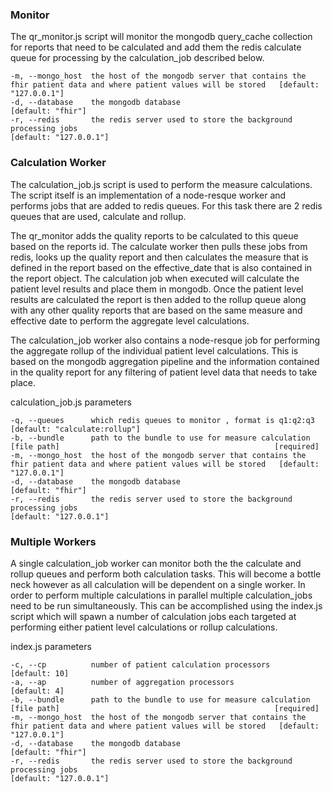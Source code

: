 
### Monitor
  The qr_monitor.js script will monitor the mongodb query_cache collection for reports that need to be calculated
  and add them the redis calculate queue for processing by the calculation_job described below.  


    -m, --mongo_host  the host of the mongodb server that contains the fhir patient data and where patient values will be stored   [default: "127.0.0.1"]
    -d, --database    the mongodb database                                                                                         [default: "fhir"]
    -r, --redis       the redis server used to store the background processing jobs                                                [default: "127.0.0.1"]


### Calculation Worker
  The calculation_job.js script is used to perform the measure calculations.  The script itself is an implementation of a node-resque worker and performs jobs that are added to
  redis queues.  For this task there are 2 redis queues that are used, calculate and rollup.  

  The qr_monitor adds the quality reports to be calculated to this queue based on the reports id.  The calculate worker then pulls these jobs from redis, looks up the quality report and then calculates the measure that is defined in the report based on the effective_date that is also contained in the report object. The calculation job when executed will calculate the patient level results and place them in mongodb. Once the patient level results are calculated the report is then added to the rollup queue along with any other quality reports that are based on the same measure and effective date to perform the aggregate level calculations.  

  The calculation_job worker also contains a node-resque job for performing the aggregate rollup of the individual patient level calculations.  This is based on the mongodb aggregation
  pipeline and the information contained in the quality report for any filtering of patient level data that needs to take place.  



  calculation_job.js parameters

    -q, --queues      which redis queues to monitor , format is q1:q2:q3                                                           [default: "calculate:rollup"]
    -b, --bundle      path to the bundle to use for measure calculation [file path]                                                [required]
    -m, --mongo_host  the host of the mongodb server that contains the fhir patient data and where patient values will be stored   [default: "127.0.0.1"]
    -d, --database    the mongodb database                                                                                         [default: "fhir"]
    -r, --redis       the redis server used to store the background processing jobs                                                [default: "127.0.0.1"]



### Multiple Workers
  A single calculation_job worker can monitor both the the calculate and rollup queues and perform both calculation tasks. This will become a bottle neck however as all calculation will be dependent on a single worker.  In order to perform multiple calculations in parallel multiple calculation_jobs need to be run simultaneously.  This can be accomplished using the index.js script which will spawn a number of calculation jobs each targeted at  performing either patient level calculations or rollup calculations.

  index.js parameters  

    -c, --cp          number of patient calculation processors                                                                     [default: 10]
    -a, --ap          number of aggregation processors                                                                             [default: 4]
    -b, --bundle      path to the bundle to use for measure calculation [file path]                                                [required]
    -m, --mongo_host  the host of the mongodb server that contains the fhir patient data and where patient values will be stored   [default: "127.0.0.1"]
    -d, --database    the mongodb database                                                                                         [default: "fhir"]
    -r, --redis       the redis server used to store the background processing jobs                                                   [default: "127.0.0.1"]
